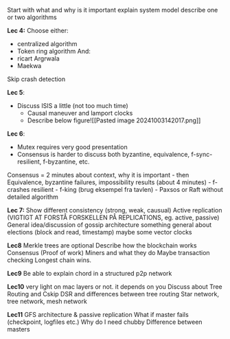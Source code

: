 Start with what and why is it important
explain system model
describe one or two algorithms

**Lec 4:**
Choose either:
- centralized algorithm
- Token ring algorithm
And:
- ricart Argrwala
- Maekwa

Skip crash detection


**Lec 5**:
- Discuss ISIS a little (not too much time)
	- Causal maneuver and lamport clocks
	- Describe below figure![[Pasted image 20241003142017.png]]

**Lec 6**:
- Mutex requires very good presentation
- Consensus is harder to discuss both byzantine, equivalence, f-sync-resilient, f-byzantine, etc. 

Consensus = 2 minutes about context, why it is important
	- then Equivalence, byzantine failures, impossibility results (about 4 minutes)
	- f-crashes resilient
	- f-king (brug eksempel fra tavlen)
	- Paxsos or Raft without detailed algorithm

**Lec 7:**
Show different consistency (strong, weak, causual)
Active replication (VIGTIGT AT FORSTÅ FORSKELLEN PÅ REPLICATIONS, eg. active, passive)
General idea/discussion of gossip architecture
something general about elections (block and read, timestamp)
maybe some vector clocks

**Lec8**
Merkle trees are optional
Describe how the blockchain works
Consensus (Proof of work)
Miners and what they do
Maybe transaction checking
Longest chain wins.

**Lec9**
Be able to explain chord in a structured p2p network

**Lec10**
very light on mac layers or not. it depends on you
Discuss about Tree Routing and Cskip
DSR and differences between tree routing
Star network, tree network, mesh network

**Lec11**
GFS architecture & passive replication
What if master fails (checkpoint, logfiles etc.)
Why do I need chubby
Difference between masters